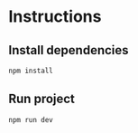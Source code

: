 # Instructions

## Install dependencies
```bash
npm install
```

## Run project
```bash
npm run dev
```